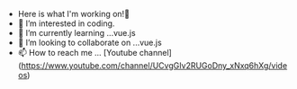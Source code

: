 - Here is what I'm working on!👋 
- 👀 I’m interested in coding.
- 🌱 I’m currently learning ...vue.js
- 💞️ I’m looking to collaborate on ...vue.js
- 📫 How to reach me ... [Youtube channel] (https://www.youtube.com/channel/UCvgGIv2RUGoDny_xNxq6hXg/videos)

<!---
wumsy/wumsy is a ✨ special ✨ repository because its `README.md` (this file) appears on your GitHub profile.
You can click the Preview link to take a look at your changes.
--->
